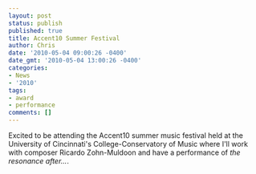```yaml
---
layout: post
status: publish
published: true
title: Accent10 Summer Festival
author: Chris
date: '2010-05-04 09:00:26 -0400'
date_gmt: '2010-05-04 13:00:26 -0400'
categories:
- News
- '2010'
tags:
- award
- performance
comments: []
---
```

Excited to be attending the Accent10 summer music festival held at the University of Cincinnati's College-Conservatory of Music where I'll work with composer Ricardo Zohn-Muldoon and have a performance of *the resonance after...*.
